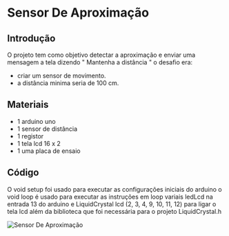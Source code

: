 # Sensor De Aproximação

## Introdução

O projeto tem como objetivo detectar a aproximação e enviar uma mensagem a tela dizendo " Mantenha a distância "
o desafio era:

- criar um sensor de movimento.
- a distância minima seria de 100 cm.

## Materiais

- 1 arduino uno
- 1 sensor de distância
- 1 registor
- 1 tela lcd 16 x 2
- 1 uma placa de ensaio

## Código

O void setup foi usado para executar as configurações iniciais do arduino
o void loop é usado para executar as instruções em loop
variais ledLcd na entrada 13 do arduino e LiquidCrystal lcd (2, 3, 4, 9, 10, 11, 12) para ligar o tela lcd
além da biblioteca que foi necessária para o projeto LiquidCrystal.h

![ Sensor De Aproximação](sensordeaproximacao.png)
